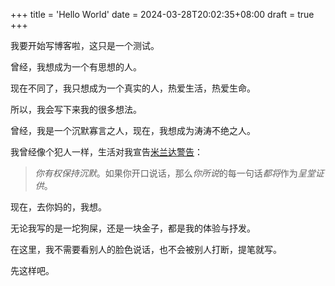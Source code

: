 +++
title = 'Hello World'
date = 2024-03-28T20:02:35+08:00
draft = true
+++

我要开始写博客啦，这只是一个测试。

曾经，我想成为一个有思想的人。

现在不同了，我只想成为一个真实的人，热爱生活，热爱生命。

所以，我会写下来我的很多想法。

曾经，我是一个沉默寡言之人，现在，我想成为涛涛不绝之人。

我曾经像个犯人一样，生活对我宣告[米兰达警告](https://zh.wikipedia.org/zh-hans/米兰达警告)：

> *你有权保持沉默*。如果你开口说话，那么*你所说*的每一句话*都将*作为*呈堂证供*。

现在，去你妈的，我想。

无论我写的是一坨狗屎，还是一块金子，都是我的体验与抒发。

在这里，我不需要看别人的脸色说话，也不会被别人打断，提笔就写。

先这样吧。